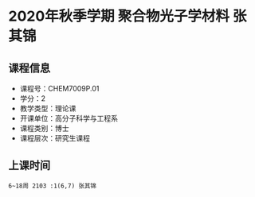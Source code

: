 # 2020年秋季学期 聚合物光子学材料 张其锦






## 课程信息

- 课程号：CHEM7009P.01
- 学分：2
- 教学类型：理论课
- 开课单位：高分子科学与工程系
- 课程类别：博士
- 课程层次：研究生课程

## 上课时间

```
6~18周 2103 :1(6,7) 张其锦
```

